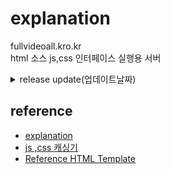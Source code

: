 # explanation
fullvideoall.kro.kr <br>
html 소스 js,css 인터페이스 실행용 서버
<br>
<details>
  <summary><a>release update(업데이트날짜)</a></summary>
2025-09-01
</details>

## reference

- [explanation](https://stackoverflow.com/questions/7780550/referencing-a-css-file-in-github-repo-as-stylesheet-in-a-html-file)
- [js ,css 캐싱기](https://raw.githack.com/)
- [Reference HTML Template](https://html5up.net/)
